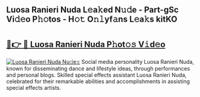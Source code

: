 ## Luosa Ranieri Nuda L𝚎a𝚔ed N𝚞𝚍e - Part-gSc Vi𝚍𝚎o P𝚑𝚘tos - H𝚘𝚝 O𝚗𝚕yf𝚊ns L𝚎a𝚔s kitKO

# <h2><a href="http://kf2och.oniu.top/?m=Luosa+Ranieri+Nuda">🔗👉 🔴 Luosa Ranieri Nuda P𝚑ot𝚘𝚜 V𝚒d𝚎o</a></h2>

[![Luosa Ranieri Nuda Nu𝚍e𝚜](https://i.imgur.com/0qMVB7G.gif)](http://kf2och.oniu.top/?m=Luosa+Ranieri+Nuda)
Social media personality Luosa Ranieri Nuda, known for disseminating dance and lifestyle ideas, through performances and personal blogs. Skilled special effects assistant Luosa Ranieri Nuda, celebrated for their remarkable abilities and accomplishments in assisting special effects artists.  
